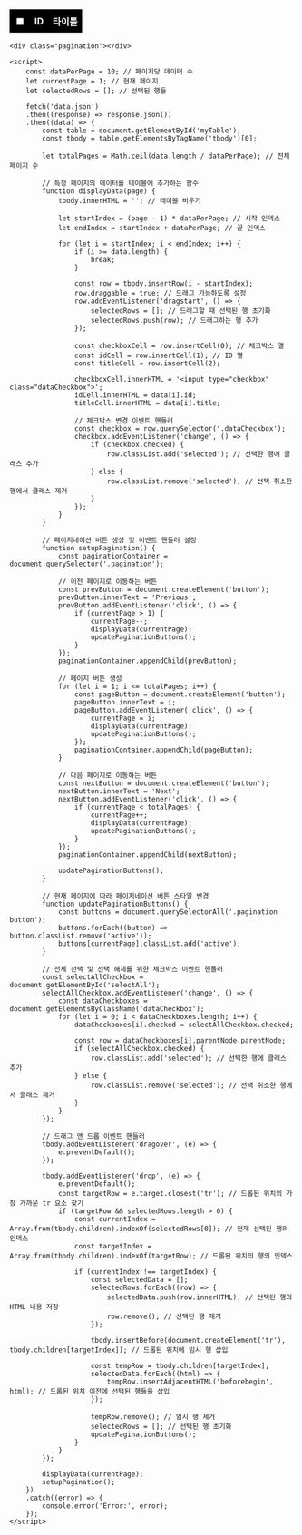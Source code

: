 <!DOCTYPE html>
<html lang="en">
<head>
    <meta charset="UTF-8">
    <meta http-equiv="X-UA-Compatible" content="IE=edge">
    <meta name="viewport" content="width=device-width, initial-scale=1.0">
    <title>Document</title>
    <style>
        table {
            border-collapse: collapse;
            width: 100%;
        }
        th, td {
            padding: 8px;
            text-align: left;
            border-bottom: 1px solid #ddd;
        }
        tr:nth-child(odd) {
            background-color: #f2f2f2; /* 홀수 행 배경색 */
        }
        tr:nth-child(even) {
            background-color: #ffffff; /* 짝수 행 배경색 */
        }
        tr:first-child th {
            background-color: #000000; /* 첫 번째 행 배경색 */
            color: #ffffff; /* 첫 번째 행 텍스트 색상 */
            text-align: center;
        }
        .pagination {
            display: flex;
            justify-content: center;
            margin-top: 20px;
        }
        .pagination button {
            margin: 0 5px;
            padding: 5px 10px;
            border: none;
            background-color: #f2f2f2;
            cursor: pointer;
        }
        .pagination button.active {
            background-color: #ccc;
        }
        tr.selected {
            background-color: rgb(255, 255, 185); /* 선택한 행 배경색 */
        }
    </style>
</head>
<body>
    <!-- table -->
    <table id="myTable">
        <thead>
            <tr>
                <th><input type="checkbox" id="selectAll"></th> <!-- 체크박스를 위한 빈 열 -->
                <th>ID</th>
                <th>타이틀</th>
            </tr>
        </thead>
        <tbody draggable="true">
        </tbody>
    </table>
    
    <div class="pagination"></div>

    <script>
        const dataPerPage = 10; // 페이지당 데이터 수
        let currentPage = 1; // 현재 페이지
        let selectedRows = []; // 선택된 행들

        fetch('data.json')
        .then((response) => response.json())
        .then((data) => {
            const table = document.getElementById('myTable');
            const tbody = table.getElementsByTagName('tbody')[0];

            let totalPages = Math.ceil(data.length / dataPerPage); // 전체 페이지 수

            // 특정 페이지의 데이터를 테이블에 추가하는 함수
            function displayData(page) {
                tbody.innerHTML = ''; // 테이블 비우기

                let startIndex = (page - 1) * dataPerPage; // 시작 인덱스
                let endIndex = startIndex + dataPerPage; // 끝 인덱스

                for (let i = startIndex; i < endIndex; i++) {
                    if (i >= data.length) {
                        break;
                    }

                    const row = tbody.insertRow(i - startIndex);
                    row.draggable = true; // 드래그 가능하도록 설정
                    row.addEventListener('dragstart', () => {
                        selectedRows = []; // 드래그할 때 선택된 행 초기화
                        selectedRows.push(row); // 드래그하는 행 추가
                    });

                    const checkboxCell = row.insertCell(0); // 체크박스 열
                    const idCell = row.insertCell(1); // ID 열
                    const titleCell = row.insertCell(2);

                    checkboxCell.innerHTML = '<input type="checkbox" class="dataCheckbox">';
                    idCell.innerHTML = data[i].id;
                    titleCell.innerHTML = data[i].title;

                    // 체크박스 변경 이벤트 핸들러
                    const checkbox = row.querySelector('.dataCheckbox');
                    checkbox.addEventListener('change', () => {
                        if (checkbox.checked) {
                            row.classList.add('selected'); // 선택한 행에 클래스 추가
                        } else {
                            row.classList.remove('selected'); // 선택 취소한 행에서 클래스 제거
                        }
                    });
                }
            }

            // 페이지네이션 버튼 생성 및 이벤트 핸들러 설정
            function setupPagination() {
                const paginationContainer = document.querySelector('.pagination');

                // 이전 페이지로 이동하는 버튼
                const prevButton = document.createElement('button');
                prevButton.innerText = 'Previous';
                prevButton.addEventListener('click', () => {
                    if (currentPage > 1) {
                        currentPage--;
                        displayData(currentPage);
                        updatePaginationButtons();
                    }
                });
                paginationContainer.appendChild(prevButton);

                // 페이지 버튼 생성
                for (let i = 1; i <= totalPages; i++) {
                    const pageButton = document.createElement('button');
                    pageButton.innerText = i;
                    pageButton.addEventListener('click', () => {
                        currentPage = i;
                        displayData(currentPage);
                        updatePaginationButtons();
                    });
                    paginationContainer.appendChild(pageButton);
                }

                // 다음 페이지로 이동하는 버튼
                const nextButton = document.createElement('button');
                nextButton.innerText = 'Next';
                nextButton.addEventListener('click', () => {
                    if (currentPage < totalPages) {
                        currentPage++;
                        displayData(currentPage);
                        updatePaginationButtons();
                    }
                });
                paginationContainer.appendChild(nextButton);

                updatePaginationButtons();
            }

            // 현재 페이지에 따라 페이지네이션 버튼 스타일 변경
            function updatePaginationButtons() {
                const buttons = document.querySelectorAll('.pagination button');
                buttons.forEach((button) => button.classList.remove('active'));
                buttons[currentPage].classList.add('active');
            }

            // 전체 선택 및 선택 해제를 위한 체크박스 이벤트 핸들러
            const selectAllCheckbox = document.getElementById('selectAll');
            selectAllCheckbox.addEventListener('change', () => {
                const dataCheckboxes = document.getElementsByClassName('dataCheckbox');
                for (let i = 0; i < dataCheckboxes.length; i++) {
                    dataCheckboxes[i].checked = selectAllCheckbox.checked;

                    const row = dataCheckboxes[i].parentNode.parentNode;
                    if (selectAllCheckbox.checked) {
                        row.classList.add('selected'); // 선택한 행에 클래스 추가
                    } else {
                        row.classList.remove('selected'); // 선택 취소한 행에서 클래스 제거
                    }
                }
            });

            // 드래그 앤 드롭 이벤트 핸들러
            tbody.addEventListener('dragover', (e) => {
                e.preventDefault();
            });

            tbody.addEventListener('drop', (e) => {
                e.preventDefault();
                const targetRow = e.target.closest('tr'); // 드롭된 위치의 가장 가까운 tr 요소 찾기
                if (targetRow && selectedRows.length > 0) {
                    const currentIndex = Array.from(tbody.children).indexOf(selectedRows[0]); // 현재 선택된 행의 인덱스
                    const targetIndex = Array.from(tbody.children).indexOf(targetRow); // 드롭된 위치의 행의 인덱스

                    if (currentIndex !== targetIndex) {
                        const selectedData = [];
                        selectedRows.forEach((row) => {
                            selectedData.push(row.innerHTML); // 선택된 행의 HTML 내용 저장
                            row.remove(); // 선택된 행 제거
                        });

                        tbody.insertBefore(document.createElement('tr'), tbody.children[targetIndex]); // 드롭된 위치에 임시 행 삽입

                        const tempRow = tbody.children[targetIndex];
                        selectedData.forEach((html) => {
                            tempRow.insertAdjacentHTML('beforebegin', html); // 드롭된 위치 이전에 선택된 행들을 삽입
                        });

                        tempRow.remove(); // 임시 행 제거
                        selectedRows = []; // 선택된 행 초기화
                        updatePaginationButtons();
                    }
                }
            });

            displayData(currentPage);
            setupPagination();
        })
        .catch((error) => {
            console.error('Error:', error);
        });
    </script>
</body>
</html>